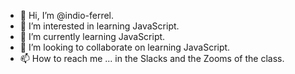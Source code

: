 - 👋 Hi, I’m @indio-ferrel.
- 👀 I’m interested in learning JavaScript.
- 🌱 I’m currently learning JavaScript.
- 💞️ I’m looking to collaborate on learning JavaScript.
- 📫 How to reach me ... in the Slacks and the Zooms of the class.

<!--
<img src="upload.wikimedia.org/wikipedia/commons/thumb/a/ab/Tennel_Cheshire_proof.png/330px-Tennel_Cheshire_proof.png" alt="John Tenniel's 1865 illustration of Lewis Carroll's Cheshire Cat">
-->

<!---
indio-ferrel/indio-ferrel is a ✨ special ✨ repository because its `README.md` (this file) appears on your GitHub profile.
You can click the Preview link to take a look at your changes.
--->
